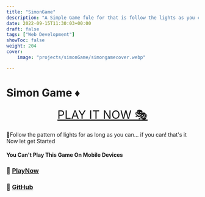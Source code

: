 ```yaml
---
title: "SimonGame"
description: "A Simple Game fule for that is follow the lights as you can"
date: 2022-09-15T11:30:03+00:00
draft: false
tags: ["Web Development"]
showToc: false
weight: 204
cover:
    image: "projects/simonGame/simongamecover.webp"

---
```


# Simon Game ♦

<p align="center">
<a style="font-size:30px" href="http://awaismustafa.com/game">PLAY IT NOW 🎭</a>
</p>
🧨Follow the pattern of lights for as long as you can... if you can! that's it Now let get Started

#### You Can't Play This Game On Mobile Devices

### 🔗 [PlayNow](http://awaismustafa,com/game)
### 🔗 [GitHub](https://github.com/awwais/game)


